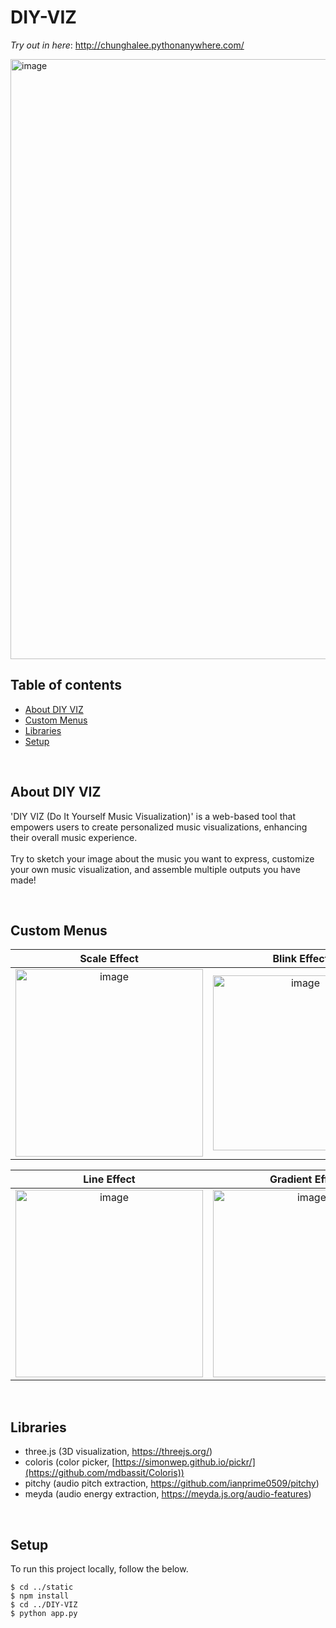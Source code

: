 # DIY-VIZ
*Try out in here*: http://chunghalee.pythonanywhere.com/

<img width="960" alt="image" src="https://github.com/ChungHaLee/DIY-VIZ/assets/59073612/dca3fd9b-10b9-44fd-a2cd-d0e9561cfd4d">




## Table of contents
* [About DIY VIZ](#About-DIY-VIZ)
* [Custom Menus](#Custom-Menus)
* [Libraries](#Libraries)
* [Setup](#Setup)

<br>

## About DIY VIZ
'DIY VIZ (Do It Yourself Music Visualization)' is a web-based tool that empowers users to create personalized music visualizations, enhancing their overall music experience.
<br>
<br>
Try to sketch your image about the music you want to express, customize your own music visualization, and assemble multiple outputs you have made!


<br>

## Custom Menus
| Scale Effect | Blink Effect | Bloom Effect | Particle Effect
:-------------------------:|:-------------------------:|:-------------------------:|:-------------------------:
| <img width="300" alt="image" src="https://github.com/ChungHaLee/DIY-VIZ/assets/59073612/bd1ce7c3-257d-4725-a0a3-baa188f2a3dd"> |  <img width="280" alt="image" src="https://github.com/ChungHaLee/DIY-VIZ/assets/59073612/eb1a8ebd-8598-407b-b0f0-6c290b780bc6">|  <img width="280" alt="image" src="https://github.com/ChungHaLee/DIY-VIZ/assets/59073612/3b787f77-8358-447b-ae42-0bededb98218"> |   <img width="280" alt="image" src="https://github.com/ChungHaLee/DIY-VIZ/assets/59073612/497497e2-80d7-46f7-b391-e53347768a41">

| Line Effect | Gradient Effect | Horizontal Effect
:-------------------------:|:-------------------------:|:-------------------------:
| <img width="300" alt="image" src="https://github.com/ChungHaLee/DIY-VIZ/assets/59073612/36b0fb24-2e8d-4057-990e-12d7235c2f42"> |  <img width="300" alt="image" src="https://github.com/ChungHaLee/DIY-VIZ/assets/59073612/3bbca647-7ae0-4c25-8194-bd8de02fb974">|  <img width="300" alt="image" src="https://github.com/ChungHaLee/DIY-VIZ/assets/59073612/47101058-3ca2-431a-a57d-a2543fa62b22">




<br>


## Libraries
- three.js (3D visualization, https://threejs.org/)
- coloris (color picker, [https://simonwep.github.io/pickr/](https://github.com/mdbassit/Coloris))
- pitchy (audio pitch extraction, https://github.com/ianprime0509/pitchy)
- meyda (audio energy extraction, https://meyda.js.org/audio-features)

<br>

## Setup
To run this project locally, follow the below.

```
$ cd ../static
$ npm install
$ cd ../DIY-VIZ
$ python app.py
```
